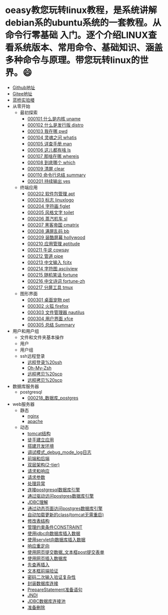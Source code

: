 # oeasy教您玩转linux教程，是系统讲解debian系的ubuntu系统的一套教程。从命令行零基础 入门。逐个介绍LINUX查看系统版本、常用命令、基础知识、涵盖多种命令与原理。带您玩转linux的世界。😄


- [Github地址](https://github.com/overmind1980/oeasylinux)
- [Gitee地址](https://gitee.com/overmind1980/oeasylinux)
- [蓝桥实验楼](https://www.lanqiao.cn/courses/2712)
- 从零开始
    - 最初探索
        - [000101 什么是内核 uname](./md/01-45529-000101%20什么是内核%20uname.sy.md)
        - [000102 什么是发行版 distro](./md/02-45530-000102%20什么是发行版%20distro.sy.md)
        - [000103 我在哪 pwd](./md/03-45531-000103%20我在哪%20pwd.sy.md)
        - [000104 灵魂之问 whatis](./md/04-45532-000104%20灵魂之问%20whatis.sy.md)
        - [000105 详查手册 man](./md/05-45533-000105%20详查手册%20man.sy.md)
        - [000106 这儿都有啥 ls](./md/06-45534-000106%20这儿都有啥%20ls.sy.md)
        - [000107 那啥在哪 whereis](./md/07-45535-000107%20那啥在哪%20whereis.sy.md)
        - [000108 到底哪个 which](./md/08-45536-000108%20到底哪个%20which.sy.md)
        - [000109 清屏 clear](./md/09-45537-000109%20清屏%20clear.sy.md)
        - [000110 命令行总结 summary](./md/10-48362-000110%20命令行总结%20summary.sy.md)
        - [000201 持续输出 yes](./md/11-45538-000201%20持续输出%20yes.sy.md)
    - 终端应用
        - [000202 软件包管理 apt](./md/12-45541-000202%20软件包管理%20apt.sy.md)
        - [000203 标志 linuxlogo](./md/13-45542-000203%20标志%20linuxlogo.sy.md)
        - [000204 字符画 figlet](./md/14-45568-000204%20字符画%20figlet.sy.md)
        - [000205 风格文字 toilet](./md/15-45569-000205%20风格文字%20toilet.sy.md)
        - [000206 蒸汽机车 sl](./md/16-45571-000206%20蒸汽机车%20sl.sy.md)
        - [000207 黑客帝国 cmatrix](./md/17-45574-000207%20黑客帝国%20cmatrix.sy.md)
        - [000208 满屏乱码 bb](./md/18-45572-000208%20满屏乱码%20bb.sy.md)
        - [000209 装酷屏幕 hollywood](./md/19-45570-000209%20装酷屏幕%20hollywood.sy.md)
        - [000210 应用管理 aptitude](./md/20-45581-000210%20应用管理%20aptitude.sy.md)
        - [000211 牛说 cowsay](./md/21-45575-000211%20牛说%20cowsay.sy.md)
        - [000212 管道 pipe](./md/22-45578-000212%20管道%20pipe.sy.md)
        - [000213 中文输入 fcitx](./md/23-45576-000213%20中文输入%20fcitx.sy.md)
        - [000214 字符图 asciiview](./md/24-48588-000214%20字符图%20asciiview.sy.md)
        - [000215 随机笑话 fortune](./md/25-48590-000215%20随机笑话%20fortune.sy.md)
        - [000216 中文诗词 fortune-zh](./md/26-45580-000216%20中文诗词%20fortune-zh.sy.md)
        - [000217 分屏工具 tmux](./md/27-209842-000217%20分屏工具%20tmux.sy.md)
    - 图形界面
        - [000301 桌面宠物 pet](./md/28-45583-000301%20桌面宠物%20pet.sy.md)
        - [000302 火狐 firefox](./md/29-45586-000302%20火狐%20firefox.sy.md)
        - [000303 文件管理器 nautilus](./md/30-45587-000303%20文件管理器%20nautilus.sy.md)
        - [000304 用户界面 xfce](./md/31-45579-000304%20用户界面%20xfce.sy.md)
        - [000305 总结 Summary](./md/32-45566-000305%20总结%20Summary.sy.md)
- 用户和用户组
    - 文件和文件夹基本操作
    - 用户
    - 用户组
    - ssh远程登录
        - [远程登录%20ssh](./md/370-210191-000223%20远程登录%20ssh.sy.md)
        - [Oh-My-Zsh](./md/380-250350-000223%20Oh-My-Zsh.sy.md)
        - [远程拷贝%20scp](./md/360-210190-000222%20远程拷贝%20scp.sy.md)
        - [远程拷贝%20scp](./md/360-210190-000222%20远程拷贝%20scp.sy.md)
- 数据库服务器
    - postgresql
        - [000218_数据库_postgres](./md/33-199464-000218_数据库_postgres.sy.md)
- web服务器
    - 静态
        - [nginx](./md/34-192426-nginx.sy.md)
        - [apache](./md/35-260422-apache.sy.md)
    -  动态
        - [tomcat结构](./md/37-260421-tomcat结构.sy.md)
        - [徒手建立应用](./md/38-526680-徒手建立应用.sy.md)
        - [搭建开发环境](./md/39-260423-搭建开发环境.sy.md)
        - [调试模式_debug_mode_log日志](./md/40-265117-调试模式_debug_mode_log日志.sy.md)
        - [前端和后端](./md/41-261125-前端和后端.sy.md)
        - [双层架构(2-tier)](./md/42-485593-双层架构(2-tier).sy.md)
        - [请求和响应](./md/43-485612-请求和响应.sy.md)
        - [请求参数](./md/44-495450-请求参数.sy.md)
        - [处理异常](./md/45-498649-处理异常.sy.md)
        - [连接postgresql数据库引擎](./md/46-200308-连接postgresql数据库引擎.sy.md)
        - [通过驱动访问postgres数据库引擎](./md/47-527010-通过驱动访问postgres数据库引擎.sy.md)
        - [JDBC理解](./md/48-527011-JDBC理解.sy.md)
        - [通过动态页面访问postgres数据库引擎](./md/49-263205-通过动态页面访问postgres数据库引擎.sy.md)
        - [自动加载更新的class(tomcat无需重启)](./md/50-263206-自动加载更新的class(tomcat无需重启).sy.md)
        - [修改表结构](./md/51-263207-修改表结构.sy.md)
        - [管理约束条件CONSTRAINT](./md/52-265977-管理约束条件CONSTRAINT.sy.md)
        - [使用jdbc向数据库插入数据](./md/53-527013-使用jdbc向数据库插入数据.sy.md)
        - [使用servlet向数据库插入数据](./md/54-527012-使用servlet向数据库插入数据.sy.md)
        - [响应重定向](./md/55-527130-响应重定向.sy.md)
        - [使用网页提交数据_文本框post提交表单](./md/56-264932-使用网页提交数据_文本框post提交表单.sy.md)
        - [使用网页插入数据库](./md/57-266982-使用网页插入数据库.sy.md)
        - [先查再插入](./md/58-263308-先查再插入.sy.md)
        - [文本框前端验证](./md/59-271131-文本框前端验证.sy.md)
        - [密码二次输入验证复杂性](./md/60-263208-密码二次输入验证复杂性.sy.md)
        - [封装数据库连接](./md/61-483456-封装数据库连接.sy.md)
        - [PrepareStatement准备语句](./md/62-483477-PrepareStatement准备语句.sy.md)
        - [JNDI](./md/63-484450-JNDI.sy.md)
        - [JDBC数据库连接池](./md/64-485586-JDBC数据库连接池.sy.md)
        - [准备删除](./md/65-497989-准备删除.sy.md)
